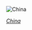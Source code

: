 
![China](https://www.gstatic.com/prettyearth/assets/full/1114.jpg)

*[China](https://www.google.com/maps/@35.100308,83.138242,14z/data=!3m1!1e3)*
